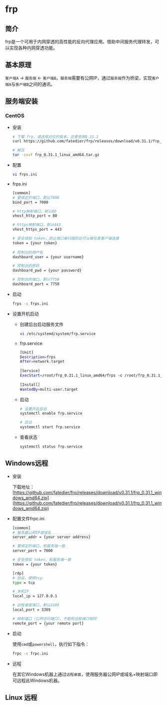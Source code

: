 # frp

## 简介
frp是一个可用于内网穿透的高性能的反向代理应用。借助中间服务代理转发，可以实现各种内网穿透功能。

## 基本原理

`客户端A` -> `服务端` <- `客户端B`，`服务端`需要有公网IP，通过`服务端`作为桥梁，实现`客户端A`与`客户端B`之间的通讯。

## 服务端安装

### CentOS

- 安装

  ```bash
  # 下载 frp，请选择对应的版本，这里使用0.31.1
  curl https://github.com/fatedier/frp/releases/download/v0.31.1/frp_0.31.1_linux_amd64.tar.gz

  # 解压
  tar -zxvf frp_0.31.1_linux_amd64.tar.gz
  ```

- 配置

  ```bash
  vi frps.ini
  ```

- frps.ini

  ```bash
  [common]
  # 要绑定的端口，默认7000
  bind_port = 7000
  
  # http映射端口，默认80
  vhost_http_port = 80
  
  # https映射端口，默认443
  vhost_https_port = 443
  
  # 安全授权 token，防止端口被扫描到后可以被任意客户端连接
  token = {your token} 
   
  # 控制台的用户名
  dashboard_user = {your username}
  
  # 控制台的密码
  dashboard_pwd = {your password}
  
  # 控制台的端口，默认7750
  dashboard_port = 7750
  ```
- 启动

  ```bash
  frps -c frps.ini
  ```

- 设置开机启动

  - 创建后台启动服务文件

    ```bash
    vi /etc/systemd/system/frp.service
    ```

  - frp.service
  
    ```bash
    [Unit]
    Description=frps
    After=network.target
     
    [Service]
    ExecStart=/root/frp_0.31.1_linux_amd64/frps -c /root/frp_0.31.1_linux_amd64/frps.ini
     
    [Install]
    WantedBy=multi-user.target
    ```
  - 启动
  
    ```bash
    # 设置开启启动
    systemctl enable frp.service
  
    # 启动
    systemctl start frp.service
    ```
    
  - 查看状态
  
    ```bash
    systemctl status frp.service
    ```

## Windows远程

- 安装

  下载地址：[https://github.com/fatedier/frp/releases/download/v0.31.1/frp_0.31.1_windows_amd64.zip](https://github.com/fatedier/frp/releases/download/v0.31.1/frp_0.31.1_windows_amd64.zip)

- 配置文件frpc.ini

  ```bash
  [common]
  # 服务器公网IP或域名 
  server_addr = {your server address}
  
  # 要绑定的端口，和服务端一致
  server_port = 7000
  
  # 安全授权 token，和服务端一致
  token = {your token}

  [rdp]
  # 协议，使用tcp
  type = tcp
  
  # 本机IP
  local_ip = 127.0.0.1
  
  # 远程桌面端口，默认3389
  local_port = 3389
  
  # 映射端口（公网访问端口），不能和远程端口相同
  remote_port = {your remote port}
  ```
  
- 启动

  使用`cmd`或`powershell`，执行如下指令：
  
  ```bash
  frpc -c frpc.ini
  ```

- 远程

  在其它Windows机器上通过`远程桌面`，使用服务器公网IP或域名+映射端口即可远程此Windows机器。
  
## Linux 远程

